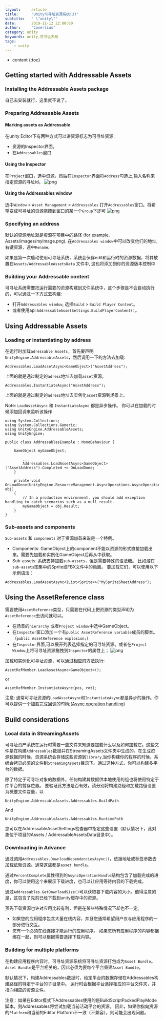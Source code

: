 ```yaml
---
layout:     article
title:      "Unity可寻址资源系统(3)"
subtitle:   " \"unity\""
date:       2019-11-12 22:00:00
author:     "Conerlius"
category: unity
keywords: unity,可寻址系统
tags:
    - unity
---
```

* content
{:toc}

## Getting started with Addressable Assets
### Installing the Addressable Assets package
自己去安装就行，这里就不说了。

### Preparing Addressable Assets
#### Marking assets as Addressable
在unity Editor下有两种方式可以讲资源标志为可寻址资源:

* 资源的Inspector界面。
* 在`Addressables`窗口

#### Using the Inspector
在`Project`窗口，选中资源，然后在`Inspector`界面将`Address`勾选上,输入名称来指定资源的寻址id。
![png](/images/Unity/adressassetinspectorcheckbox.png)

#### Using the Addressables window
选中`Window` > `Asset Management` > `Addressables` 打开`Addressables`窗口。将希望变成可寻址的资源拖拽到窗口的某一个`Group`下即可
![png](/images/Unity/addressableswindow.png)

### Specifying an address
默认的资源地址就是资源在项目中的路径 (for example, Assets/images/myImage.png). 在`Addressables window`中可以改变他们的地址, 右键资源，选中`Rename`.

如果是第一次启动使用可寻址系统，系统会保存edit和运行时的资源数据，将其放置在`Assets/AddressableAssetsData` 文件中, 这也将添加到你的资源版本控制中

### Building your Addressable content
可寻址系统需要把运行需要的资源构建到文件系统中，这个步骤是不会自动执行的，可以通过一下方式去构建:

* 打开`Addressables window`, 选择`Build` > `Build Player Content`。
* 或者使用api ```AddressableAssetSettings.BuildPlayerContent()```。

## Using Addressable Assets
### Loading or instantiating by address
在运行时加载`adressable Assets`，首先要声明``UnityEngine.AddressableAssets``，然后调用一下的方法去加载:
```
Addressables.LoadAssetAsync<GameObject>("AssetAddress");
```
上面的就是通过制定的`adress`地址去加载`asset`资源。
```
Addressables.InstantiateAsync("AssetAddress");
```
上面的就是通过制定的`adress`地址去实例化`asset`资源到场景上。

Note: `LoadAssetAsync` 和 `InstantiateAsync` 都是异步操作。 你可以在加载的时候添加回调来监听该操作
```
using System.Collections;
using System.Collections.Generic;
using UnityEngine.AddressableAssets;
using UnityEngine;

public class AddressablesExample : MonoBehaviour {

    GameObject myGameObject;

        ...
        Addressables.LoadAssetAsync<GameObject>("AssetAddress").Completed += OnLoadDone;
    }

    private void OnLoadDone(UnityEngine.ResourceManagement.AsyncOperations.AsyncOperationHandle<GameObject> obj)
    {
        // In a production environment, you should add exception handling to catch scenarios such as a null result.
        myGameObject = obj.Result;
    }
}
```

### Sub-assets and components
`Sub-assets` 和 `components` 对于资源加载来说是一个特例。

* Components: GameObject上的component不能以资源的形式直接加载出来。需要先加载和实例化GameObject后再从中获取。
* Sub-assets: 系统支持加载`sub-assets`，但是需要特殊的语法糖。 比如潜在`sub-assets`图集中的Sprite或FBX文件中的动画。 要加载它们，可以使用以下示例语法：
```
Addressables.LoadAssetAsync<IList<Sprite>>("MySpriteSheetAddress");
```

## Using the AssetReference class
需要使用`AssetReference`类型，只需要在代码上把资源的类型声明为`AssetReference`去访问就可以。

* 在场景的`hierarchy` 或者`Project window`中选中GameObject。
* 在`Inspector`窗口添加一个有`public AssetReference variable`成员的脚本。（`public AssetReference explosion;`）
* 在`Inspector`界面,可以展开列表选择指定的可寻址资源。或者在`Project Window`上将可寻址资源拖拽到`Inspector`的属性上；
![png](/images/Unity/adressassetInspectorreferenceselection2.png)

加载和实例化可寻址资源，可以通过相应的方法执行:
```
AssetRefMember.LoadAssetAsync<GameObject>();
```

or

```
AssetRefMember.InstantiateAsync(pos, rot);
```

注意: 通常可寻址资源的`LoadAssetAsync`和`InstantiateAsync`都是异步的操作。你可以提供一个加载完成回调的句柄;([Async operation handling]())

## Build considerations
### Local data in StreamingAssets
可寻址资产系统在运行时需要一些文件来知道要加载什么以及如何加载它。这些文件是在构建`Addressables`数据并在StreamingAssets文件夹中生成的。在生成资源数据的时候，资源系统会存储这些资源到`library`,当你构建你的程序的时候，系统会拷贝必须的文件到`StreamingAssets`目录下。通过这种方式，你可以构建多平台的数据。

除了特定于可寻址对象的数据外，任何构建其数据供本地使用的组也将使用特定于库平台的暂存位置。 要验证此方法是否有效，请分别将构建路径和加载路径设置为概要文件变量，以
```
UnityEngine.AddressableAssets.Addressables.BuildPath
```
And
```
UnityEngine.AddressableAssets.Addressables.RuntimePath
```
您可以在AddressableAssetSettings检查器中指定这些设置（默认情况下，此对象位于项目的Assets / AddressableAssetsData目录中）。

### Downloading in Advance
通过调用`Addressables.DownloadDependenciesAsync()`，依据地址或标签参数去加载依赖资源。通常这些都是`asset bundle`。

通过`PercentComplete`属性得到的`AsyncOperationHandle`结构包含了加载完成的进度，你可以使用这个来展示下载进度，也可以让应用等待内容的下载完成。

通过`Addressables.GetDownloadSize()`可以获取要下载内容的大小。值得注意的是，这包含了先前已经下载到unity缓存中的资源。

预先下载资源也许对应用比较有利，但是在某些特殊情况下却也不一定。

* 如果您的应用程序包含大量在线内容，并且您通常希望用户仅与应用程序的一部分进行交互。
* 您有一个必须在线连接才能运行的应用程序。 如果您所有应用程序的内容都捆绑在一起，则可以根据需要选择下载内容。

### Building for multiple platforms
在构建应用程序内容时，可寻址资源系统将可寻址资源打包成为`Asset Bundle`。 `Asset Bundle`是平台相关的，因此必须为要每个平台重建`Asset Bundle`。

默认情况下，构建Addressables数据时，给定平台的数据存储在Addressables构建路径的特定于平台的子目录中。 运行时会根据平台选择相应的平台文件夹，并指向相应的资源文件。

注意：如果在Editor模式下Addressables使用的是BuildScriptPackedPlayMode脚本，则Addressables将尝试加载当前活动平台的资源。 因此，如果你指向资源的`Platform`和当前的Editor Platform不一致（不兼容），则可能会出现问题。 
